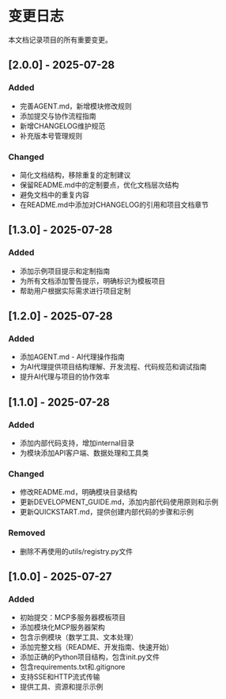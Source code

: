 # 变更日志

本文档记录项目的所有重要变更。

## [2.0.0] - 2025-07-28

### Added
- 完善AGENT.md，新增模块修改规则
- 添加提交与协作流程指南
- 新增CHANGELOG维护规范
- 补充版本号管理规则

### Changed
- 简化文档结构，移除重复的定制建议
- 保留README.md中的定制要点，优化文档层次结构
- 避免文档中的重复内容
- 在README.md中添加对CHANGELOG的引用和项目文档章节

## [1.3.0] - 2025-07-28

### Added
- 添加示例项目提示和定制指南
- 为所有文档添加警告提示，明确标识为模板项目
- 帮助用户根据实际需求进行项目定制

## [1.2.0] - 2025-07-28

### Added
- 添加AGENT.md - AI代理操作指南
- 为AI代理提供项目结构理解、开发流程、代码规范和调试指南
- 提升AI代理与项目的协作效率

## [1.1.0] - 2025-07-28

### Added
- 添加内部代码支持，增加internal目录
- 为模块添加API客户端、数据处理和工具类

### Changed
- 修改README.md，明确模块目录结构
- 更新DEVELOPMENT_GUIDE.md，添加内部代码使用原则和示例
- 更新QUICKSTART.md，提供创建内部代码的步骤和示例

### Removed
- 删除不再使用的utils/registry.py文件

## [1.0.0] - 2025-07-27

### Added
- 初始提交：MCP多服务器模板项目
- 添加模块化MCP服务器架构
- 包含示例模块（数学工具、文本处理）
- 添加完整文档（README、开发指南、快速开始）
- 添加正确的Python项目结构，包含init.py文件
- 包含requirements.txt和.gitignore
- 支持SSE和HTTP流式传输
- 提供工具、资源和提示示例 